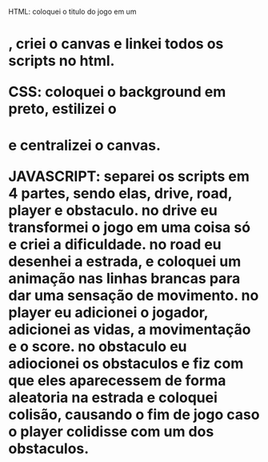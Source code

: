 HTML:
coloquei o titulo do jogo em um <h1>, criei o canvas e linkei todos os scripts no html.

CSS: 
coloquei o background em preto, estilizei o <h1> e centralizei o canvas.

JAVASCRIPT: separei os scripts em 4 partes, sendo elas, drive, road, player e obstaculo.
no drive eu transformei o jogo em uma coisa só e criei a dificuldade.
no road eu desenhei a estrada, e coloquei um animação nas linhas brancas para dar uma sensação de movimento.
no player eu adicionei o jogador, adicionei as vidas, a movimentação e o score.
no obstaculo eu adiocionei os obstaculos e fiz com que eles aparecessem de forma aleatoria na estrada e coloquei colisão, causando o fim de jogo caso o player colidisse com um dos obstaculos.
